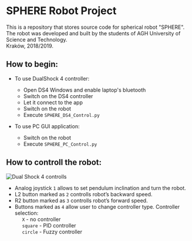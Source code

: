 # SPHERE Robot Project

This is a repository that stores source code for spherical robot "SPHERE".  
The robot was developed and built by the students of AGH University of Science and Technology.   
Kraków, 2018/2019. 

## How to begin:

- To use DualShock 4 controller:
  - Open DS4 Windows and enable laptop's bluetooth 
  - Switch on the DS4 controller
  - Let it connect to the app
  - Switch on the robot
  - Execute `SPHERE_DS4_Control.py`  

- To use PC GUI application: 
  - Switch on the robot
  - Execute `SPHERE_PC_Control.py`


## How to controll the robot:

![Dual Shock 4 controlls](/Pictures/DS4-resized.PNG "Dual Shock 4")


* Analog joystick `1` allows to set pendulum inclination and turn the robot.  
* L2 button marked as `2` controlls robot’s backward speed.  
* R2 button marked as `3` controlls robot’s forward speed.  
* Buttons marked as `4` allow user to change controller type. Controller selection:   
&nbsp;&nbsp;&nbsp;&nbsp; `X` - no controller  
&nbsp;&nbsp;&nbsp;&nbsp; `square` - PID controller   
&nbsp;&nbsp;&nbsp;&nbsp; `circle` - Fuzzy controller  